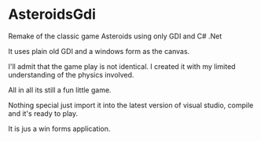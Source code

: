 # AsteroidsGdi
Remake of the classic game Asteroids using only GDI and C# .Net

It uses plain old GDI and a windows form as the canvas.  

I'll admit that the game play is not identical. I created it with my limited understanding of the physics involved.

All in all its still a fun little game.

Nothing special just import it into the latest version of visual studio, compile and it's ready to play.

It is jus a win forms application.
